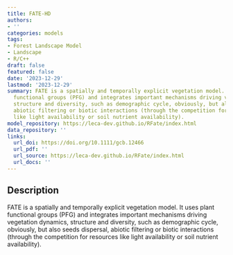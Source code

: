 ```yaml
---
title: FATE-HD
authors:
- ''
categories: models
tags:
- Forest Landscape Model
- Landscape
- R/C++
draft: false
featured: false
date: '2023-12-29'
lastmod: '2023-12-29'
summary: FATE is a spatially and temporally explicit vegetation model. It uses plant
  functional groups (PFG) and integrates important mechanisms driving vegetation dynamics,
  structure and diversity, such as demographic cycle, obviously, but also seeds dispersal,
  abiotic filtering or biotic interactions (through the competition for resources
  like light availability or soil nutrient availability).
model_repository: https://leca-dev.github.io/RFate/index.html
data_repository: ''
links:
  url_doi: https://doi.org/10.1111/gcb.12466
  url_pdf: ''
  url_source: https://leca-dev.github.io/RFate/index.html
  url_docs: ''
---
```


## Description

FATE is a spatially and temporally explicit vegetation model. It uses plant functional groups (PFG) and integrates important mechanisms driving vegetation dynamics, structure and diversity, such as demographic cycle, obviously, but also seeds dispersal, abiotic filtering or biotic interactions (through the competition for resources like light availability or soil nutrient availability).

